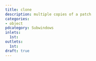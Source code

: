```yaml
---
title: clone
description: multiple copies of a patch
categories:
- object
pdcategory: Subwindows
inlets:
  1st:
outlets:
  1st:
draft: true
---
```


